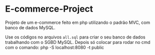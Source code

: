 # E-commerce-Project

Projeto de um e-commerce feito em php utilizando o padrão MVC, com banco de dados MySQL.

Use os códigos no arquivos `all.sql` para criar o seu banco de dados trabalhando com o SGBD MySQL.
Depois só colocar para rodar no cmd com o comando: php -S localhost:8080 -t public
